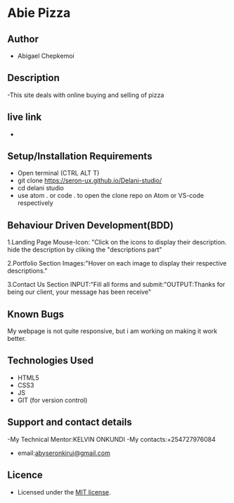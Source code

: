# Abie Pizza

## Author

- Abigael Chepkemoi

## Description

-This site deals with online buying and selling of pizza

## live link
 - 

## Setup/Installation Requirements

- Open terminal (CTRL ALT T)
- git clone https://seron-ux.github.io/Delani-studio/
- cd delani studio
- use atom . or code . to open the clone repo on Atom or VS-code respectively


## Behaviour Driven Development(BDD)
1.Landing Page
    Mouse-Icon: "Click on the icons to display their description.
    hide the description by cliking the "descriptions part"

2.Portfolio Section
  Images:"Hover on each image to display their respective descriptions."

3.Contact Us Section
  INPUT:"Fill all forms and submit:"OUTPUT:Thanks for being our client, your message has been receive"

## Known Bugs

My webpage is not quite responsive, but i am working on making it work better.

## Technologies Used

- HTML5
- CSS3
- JS
- GIT (for version control)

## Support and contact details
-My Technical Mentor:KELVIN ONKUNDI
-My contacts:+254727976084
- email:abyseronkirui@gmail.com

## Licence

- Licensed under the  [MIT license](LICENSE).